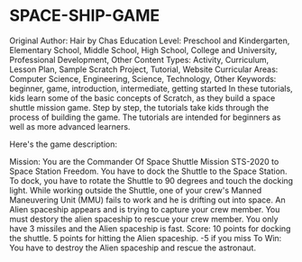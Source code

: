 # SPACE-SHIP-GAME


Original Author: Hair by Chas
Education Level: Preschool and Kindergarten, Elementary School, Middle School, High School, College and University, Professional Development, Other
Content Types: Activity, Curriculum, Lesson Plan, Sample Scratch Project, Tutorial, Website
Curricular Areas: Computer Science, Engineering, Science, Technology, Other
Keywords: beginner, game, introduction, intermediate, getting started
In these tutorials, kids learn some of the basic concepts of Scratch, as they build a space shuttle mission game. Step by step, the tutorials take kids through the process of building the game. The tutorials are intended for beginners as well as more advanced learners.

 

Here's the game description:

Mission:  You are the Commander Of Space Shuttle Mission STS-2020 to Space Station Freedom. You have to dock the Shuttle to the Space Station. To dock, you have to rotate the Shuttle to 90 degrees and touch the docking light.   While working outside the Shuttle, one of your crew's Manned Maneuvering Unit (MMU) fails to work and he is drifting out into space.  An Alien spaceship appears and is trying to capture your crew member.
You must destory the alien spaceship to rescue your crew member.
You only have 3 missiles and the Alien spaceship is fast.
Score:  10 points for docking the shuttle. 5 points for hitting the Alien spaceship. -5 if you miss
To Win:  You have to destroy the Alien spaceship and rescue the astronaut.
